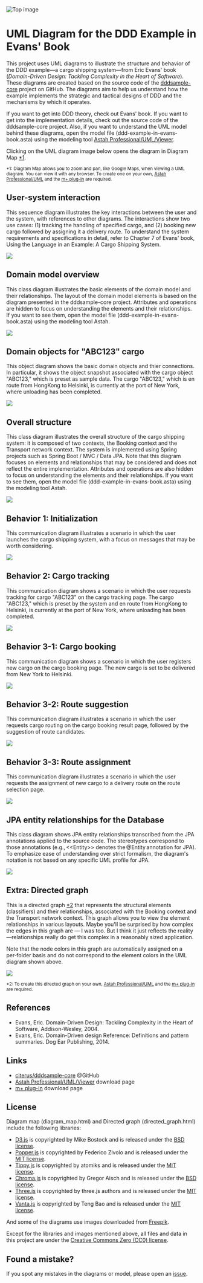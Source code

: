 <img src="./top_image.png" title="Top image" />

# UML Diagram for the DDD Example in Evans' Book

This project uses UML diagrams to illustrate the structure and behavior of the DDD example—a cargo shipping system—from Eric Evans' book (*Domain-Driven Design: Tackling Complexity in the Heart of Software*). These diagrams are created based on the source code of the [dddsample-core](https://github.com/citerus/dddsample-core) project on GitHub. The diagrams aim to help us understand how the example implements the strategic and tactical designs of DDD and the mechanisms by which it operates.  

If you want to get into DDD theory, check out Evans' book. If you want to get into the implementation details, check out the source code of the dddsample-core project. Also, if you want to understand the UML model behind these diagrams, open the model file (ddd-example-in-evans-book.asta) using the modeling tool [Astah Professional/UML/Viewer](https://astah.net/download).  

Clicking on the UML diagram image below opens the diagram in Diagram Map [*1](#footnote1).

<sub><a id="footnote1">*1</a>: Diagram Map allows you to zoom and pan, like Google Maps, when viewing a UML diagram. You can view it with any browser. To create one on your own, [Astah Professional/UML](https://astah.net/download) and the [m+ plug-in](https://sites.google.com/view/m-plus-plugin/download) are required.</sub>


## User-system interaction
This sequence diagram illustrates the key interactions between the user and the system, with references to other diagrams. The interactions show two use cases: (1) tracking the handling of specified cargo, and (2) booking new cargo followed by assigning it a delivery route. To understand the system requirements and specifications in detail, refer to Chapter 7 of Evans' book, Using the Language in an Example: A Cargo Shipping System.

<a href="https://takaakit.github.io/uml-diagram-for-ddd-example-in-evans-book/uml_diagram/User-system interaction/diagram_map.html?highlight=0" title="User-system interaction"><img src="./uml_diagram/User-system interaction/diagram_map.svg" /></a>


## Domain model overview
This class diagram illustrates the basic elements of the domain model and their relationships. The layout of the domain model elements is based on the diagram presented in the dddsample-core project. Attributes and operations are hidden to focus on understanding the elements and their relationships. If you want to see them, open the model file (ddd-example-in-evans-book.asta) using the modeling tool Astah.

<a href="https://takaakit.github.io/uml-diagram-for-ddd-example-in-evans-book/uml_diagram/Domain model overview/diagram_map.html?highlight=0" title="Domain model overview"><img src="./uml_diagram/Domain model overview/diagram_map.svg" /></a>


## Domain objects for "ABC123" cargo
This object diagram shows the basic domain objects and thier connections. In particular, it shows the object snapshot associated with the cargo object "ABC123," which is preset as sample data. The cargo "ABC123," which is en route from HongKong to Helsinki, is currently at the port of New York, where unloading has been completed.

<a href="https://takaakit.github.io/uml-diagram-for-ddd-example-in-evans-book/uml_diagram/Domain objects for ABC123 cargo/diagram_map.html?highlight=0" title="Domain objects for ABC123 cargo"><img src="./uml_diagram/Domain objects for ABC123 cargo/diagram_map.svg" /></a>


## Overall structure
This class diagram illustrates the overall structure of the cargo shipping system: it is composed of two contexts, the Booking context and the Transport network context. The system is implemented using Spring projects such as Spring Boot / MVC / Data JPA. Note that this diagram focuses on elements and relationships that may be considered and does not reflect the entire implementation. Attributes and operations are also hidden to focus on understanding the elements and their relationships. If you want to see them, open the model file (ddd-example-in-evans-book.asta) using the modeling tool Astah.

<a href="https://takaakit.github.io/uml-diagram-for-ddd-example-in-evans-book/uml_diagram/Overall structure/diagram_map.html?highlight=0" title="Overall structure"><img src="./uml_diagram/Overall structure/diagram_map.svg" /></a>


## Behavior 1: Initialization
This communication diagram illustrates a scenario in which the user launches the cargo shipping system, with a focus on messages that may be worth considering.

<a href="https://takaakit.github.io/uml-diagram-for-ddd-example-in-evans-book/uml_diagram/Behavior 1 Initialization/diagram_map.html?highlight=0" title="Behavior 1: Initialization"><img src="./uml_diagram/Behavior 1 Initialization/diagram_map.svg" /></a>


## Behavior 2: Cargo tracking
This communication diagram shows a scenario in which the user requests tracking for cargo "ABC123" on the cargo tracking page. The cargo "ABC123," which is preset by the system and en route from HongKong to Helsinki, is currently at the port of New York, where unloading has been completed.

<a href="https://takaakit.github.io/uml-diagram-for-ddd-example-in-evans-book/uml_diagram/Behavior 2 Cargo tracking/diagram_map.html?highlight=0" title="Behavior 2: Cargo tracking"><img src="./uml_diagram/Behavior 2 Cargo tracking/diagram_map.svg" /></a>


## Behavior 3-1: Cargo booking
This communication diagram shows a scenario in which the user registers new cargo on the cargo booking page. The new cargo is set to be delivered from New York to Helsinki.

<a href="https://takaakit.github.io/uml-diagram-for-ddd-example-in-evans-book/uml_diagram/Behavior 3-1 Cargo booking/diagram_map.html?highlight=0" title="Behavior 3-1: Cargo booking"><img src="./uml_diagram/Behavior 3-1 Cargo booking/diagram_map.svg" /></a>


## Behavior 3-2: Route suggestion
This communication diagram illustrates a scenario in which the user requests cargo routing on the cargo booking result page, followed by the suggestion of route candidates.

<a href="https://takaakit.github.io/uml-diagram-for-ddd-example-in-evans-book/uml_diagram/Behavior 3-2 Route suggestion/diagram_map.html?highlight=0" title="Behavior 3-2: Route suggestion"><img src="./uml_diagram/Behavior 3-2 Route suggestion/diagram_map.svg" /></a>


## Behavior 3-3: Route assignment
This communication diagram illustrates a scenario in which the user requests the assignment of new cargo to a delivery route on the route selection page.

<a href="https://takaakit.github.io/uml-diagram-for-ddd-example-in-evans-book/uml_diagram/Behavior 3-3 Route assignment/diagram_map.html?highlight=0" title="Behavior 3-3: Route assignment"><img src="./uml_diagram/Behavior 3-3 Route assignment/diagram_map.svg" /></a>


## JPA entity relationships for the Database
This class diagram shows JPA entity relationships transcribed from the JPA annotations applied to the source code. The stereotypes correspond to those annotations (e.g., \<\<Entity\>\> denotes the @Entity annotation for JPA). To emphasize ease of understanding over strict formalism, the diagram's notation is not based on any specific UML profile for JPA.

<a href="https://takaakit.github.io/uml-diagram-for-ddd-example-in-evans-book/uml_diagram/JPA entity relationships for the Database/diagram_map.html?highlight=0" title="JPA entity relationships for the Database"><img src="./uml_diagram/JPA entity relationships for the Database/diagram_map.svg" /></a>


## Extra: Directed graph
This is a directed graph [*2](#footnote2) that represents the structural elements (classifiers) and their relationships, associated with the Booking context and the Transport network context. This graph allows you to view the element relationships in various layouts. Maybe you'll be surprised by how complex the edges in this graph are — I was too. But I think it just reflects the reality—relationships really do get this complex in a reasonably sized application.

Note that the node colors in this graph are automatically assigned on a per‑folder basis and do not correspond to the element colors in the UML diagram shown above.

<a href="https://takaakit.github.io/uml-diagram-for-ddd-example-in-evans-book/directed_graph/directed_graph.html" title="Directed graph of structural elements and their relationships"><img src="./directed_graph/directed_graph.jpg" /></a>

<sub><a id="footnote2">*2</a>: To create this directed graph on your own, [Astah Professional/UML](https://astah.net/download) and the [m+ plug-in](https://sites.google.com/view/m-plus-plugin/download) are required.</sub>


## References
* Evans, Eric. Domain-Driven Design: Tackling Complexity in the Heart of Software, Addison-Wesley, 2004.
* Evans, Eric. Domain-Driven design Reference: Definitions and pattern summaries. Dog Ear Publishing, 2014.


## Links
* [citerus/dddsample-core](https://github.com/citerus/dddsample-core) @GitHub
* [Astah Professional/UML/Viewer](https://astah.net/download) download page
* [m+ plug-in](https://sites.google.com/view/m-plus-plugin/download) download page


## License
Diagram map (diagram_map.html) and Directed graph (directed_graph.html) include the following libraries:
* [D3.js](https://d3js.org) is copyrighted by Mike Bostock and is released under the [BSD license](https://opensource.org/licenses/BSD-3-Clause).
* [Popper.js](https://popper.js.org) is copyrighted by Federico Zivolo and is released under the [MIT license](https://opensource.org/licenses/MIT).
* [Tippy.js](https://atomiks.github.io/tippyjs) is copyrighted by atomiks and is released under the [MIT license](https://opensource.org/licenses/MIT).
* [Chroma.js](https://gka.github.io/chroma.js) is copyrighted by Gregor Aisch and is released under the [BSD license](https://opensource.org/licenses/BSD-3-Clause).
* [Three.js](https://threejs.org) is copyrighted by three.js authors and is released under the [MIT license](https://opensource.org/licenses/MIT).
* [Vanta.js](https://www.vantajs.com) is copyrighted by Teng Bao and is released under the [MIT license](https://opensource.org/licenses/MIT).

And some of the diagrams use images downloaded from [Freepik](https://www.freepik.com/).

Except for the libraries and images mentioned above, all files and data in this project are under the [Creative Commons Zero (CC0) license](https://creativecommons.org/publicdomain/zero/1.0/).


## Found a mistake?
If you spot any mistakes in the diagrams or model, please open an [issue](https://github.com/takaakit/uml-diagram-for-ddd-example-in-evans-book/issues).
